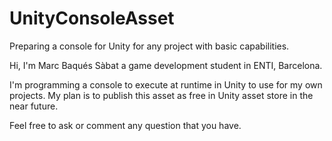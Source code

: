 # UnityConsoleAsset
Preparing a console for Unity for any project with basic capabilities.

Hi, I'm Marc Baqués Sàbat a game development student in ENTI, Barcelona.

I'm programming a console to execute at runtime in Unity to use for my own projects. My plan is to publish this asset as free in Unity asset store in the near future.

Feel free to ask or comment any question that you have.
